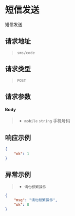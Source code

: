 # 短信发送

短信发送

## 请求地址

> `sms/code`

## 请求类型

> `POST`

## 请求参数

#### Body

> - `mobile` `string` 手机号码

## 响应示例

```json
{
    "ok": 1
}
```

## 异常示例

> - `请勿频繁操作`

```json
{
    "msg": "请勿频繁操作",
    "ok": 0
}
```